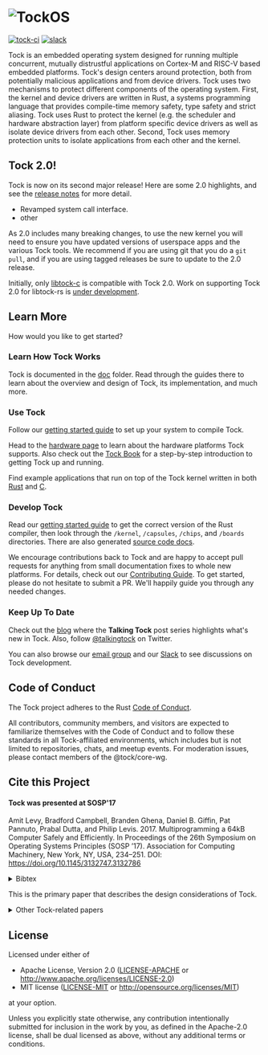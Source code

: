 # ![TockOS](http://www.tockos.org/assets/img/tock.svg "TockOS Logo")

[![tock-ci](https://github.com/tock/tock/workflows/tock-ci/badge.svg)][tock-ci]
[![slack](https://img.shields.io/badge/slack-tockos-informational)][slack]

Tock is an embedded operating system designed for running multiple concurrent, mutually
distrustful applications on Cortex-M and RISC-V based embedded platforms.
Tock's design
centers around protection, both from potentially malicious applications and
from device drivers. Tock uses two mechanisms to protect different components
of the operating system. First, the kernel and device drivers are written in
Rust, a systems programming language that provides compile-time memory safety,
type safety and strict aliasing. Tock uses Rust to protect the kernel (e.g. the
scheduler and hardware abstraction layer) from platform specific device drivers
as well as isolate device drivers from each other. Second, Tock uses memory
protection units to isolate applications from each other and the kernel.

[tock-ci]: https://github.com/tock/tock/actions?query=branch%3Amaster+workflow%3Atock-ci

Tock 2.0!
---------

Tock is now on its second major release! Here are some 2.0 highlights, and see
the [release notes](https://github.com/tock/tock/releases/tag/release-2.0) for
more detail.

- Revamped system call interface.
- other

As 2.0 includes many breaking changes, to use the new kernel you will need to
ensure you have updated versions of userspace apps and the various Tock tools.
We recommend if you are using git that you do a `git pull`, and if you are using
tagged releases be sure to update to the 2.0 release.

Initially, only [libtock-c](https://github.com/tock/libtock-c) is compatible with
Tock 2.0. Work on supporting Tock 2.0 for libtock-rs is [under
development](https://github.com/tock/libtock-rs/issues/322).


Learn More
----------

How would you like to get started?

### Learn How Tock Works

Tock is documented in the [doc](doc) folder. Read through the guides there to
learn about the overview and design of Tock, its implementation, and much
more.


### Use Tock

Follow our [getting started guide](doc/Getting_Started.md) to set up your
system to compile Tock.

Head to the [hardware page](https://www.tockos.org/hardware/)
to learn about the hardware platforms Tock supports. Also check out the
[Tock Book](https://book.tockos.org) for a step-by-step introduction to getting
Tock up and running.

Find example applications that run on top of the Tock kernel written in both
[Rust](https://github.com/tock/libtock-rs) and
[C](https://github.com/tock/libtock-c).


### Develop Tock

Read our [getting started guide](doc/Getting_Started.md) to get the correct
version of the Rust compiler, then look through the `/kernel`, `/capsules`,
`/chips`, and `/boards` directories. There are also generated [source code
docs](https://docs.tockos.org).

We encourage contributions back to Tock and are happy to accept pull requests
for anything from small documentation fixes to whole new platforms.
For details, check out our [Contributing Guide](.github/CONTRIBUTING.md).
To get started, please do not hesitate to submit a PR. We'll happily guide you
through any needed changes.


### Keep Up To Date

Check out the [blog](https://www.tockos.org/blog/) where the **Talking Tock**
post series highlights what's new in Tock. Also, follow
[@talkingtock](https://twitter.com/talkingtock) on Twitter.

You can also browse our
[email group](https://groups.google.com/forum/#!forum/tock-dev)
and our [Slack][slack] to see
discussions on Tock development.

[slack]: https://join.slack.com/t/tockos/shared_invite/enQtNDE5ODQyNDU4NTE1LWVjNTgzMTMwYzA1NDI1MjExZjljMjFmOTMxMGIwOGJlMjk0ZTI4YzY0NTYzNWM0ZmJmZGFjYmY5MTJiMDBlOTk


Code of Conduct
---------------

The Tock project adheres to the Rust [Code of Conduct][coc].

All contributors, community members, and visitors are expected to familiarize
themselves with the Code of Conduct and to follow these standards in all
Tock-affiliated environments, which includes but is not limited to
repositories, chats, and meetup events. For moderation issues, please contact
members of the @tock/core-wg.

[coc]: https://www.rust-lang.org/conduct.html


Cite this Project
-----------------

<h4>Tock was presented at SOSP'17</h4>

Amit Levy, Bradford Campbell, Branden Ghena, Daniel B. Giffin, Pat Pannuto, Prabal Dutta, and Philip Levis. 2017. Multiprogramming a 64kB Computer Safely and Efficiently. In Proceedings of the 26th Symposium on Operating Systems Principles (SOSP ’17). Association for Computing Machinery, New York, NY, USA, 234–251. DOI: https://doi.org/10.1145/3132747.3132786

<p>
<details>
<summary>Bibtex</summary>
<pre>
@inproceedings{levy17multiprogramming,
      title = {Multiprogramming a 64kB Computer Safely and Efficiently},
      booktitle = {Proceedings of the 26th Symposium on Operating Systems Principles},
      series = {SOSP'17},
      year = {2017},
      month = {10},
      isbn = {978-1-4503-5085-3},
      location = {Shanghai, China},
      pages = {234--251},
      numpages = {18},
      url = {http://doi.acm.org/10.1145/3132747.3132786},
      doi = {10.1145/3132747.3132786},
      acmid = {3132786},
      publisher = {ACM},
      address = {New York, NY, USA},
      conference-url = {https://www.sigops.org/sosp/sosp17/},
      author = {Levy, Amit and Campbell, Bradford and Ghena, Branden and Giffin, Daniel B. and Pannuto, Pat and Dutta, Prabal and Levis, Philip},
}
</pre>
</details>
</p>


<p>This is the primary paper that describes the design considerations of Tock.</p>

<details>
  <summary>Other Tock-related papers</summary>

  <p>There are also two shorter papers that look at potential limitations of the Rust language for embedded software development. The earlier PLOS paper lays out challenges and the later APSys paper lays out potential solutions. Some persons describing work on programming languages and type theory may benefit from these references, but generally, most work should cite the SOSP paper above.</p>
  <h4><a href="http://doi.acm.org/10.1145/3124680.3124717">APSys: The Case for Writing a Kernel in Rust</a></h4>
<pre>
@inproceedings{levy17rustkernel,
	title = {The Case for Writing a Kernel in Rust},
	booktitle = {Proceedings of the 8th Asia-Pacific Workshop on Systems},
	series = {APSys '17},
	year = {2017},
	month = {9},
	isbn = {978-1-4503-5197-3},
	location = {Mumbai, India},
	pages = {1:1--1:7},
	articleno = {1},
	numpages = {7},
	url = {http://doi.acm.org/10.1145/3124680.3124717},
	doi = {10.1145/3124680.3124717},
	acmid = {3124717},
	publisher = {ACM},
	address = {New York, NY, USA},
	conference-url = {https://www.cse.iitb.ac.in/~apsys2017/},
	author = {Levy, Amit and Campbell, Bradford and Ghena, Branden and Pannuto, Pat and Dutta, Prabal and Levis, Philip},
}</pre>

  <h4><a href="http://dx.doi.org/10.1145/2818302.2818306">PLOS: Ownership is Theft: Experiences Building an Embedded OS in Rust</a></h4>
<pre>
@inproceedings{levy15ownership,
	title = {Ownership is Theft: Experiences Building an Embedded {OS} in {R}ust},
	booktitle = {Proceedings of the 8th Workshop on Programming Languages and Operating Systems},
	series = {PLOS 2015},
	year = {2015},
	month = {10},
	isbn = {978-1-4503-3942-1},
	doi = {10.1145/2818302.2818306},
	url = {http://dx.doi.org/10.1145/2818302.2818306},
	location = {Monterey, CA},
	publisher = {ACM},
	address = {New York, NY, USA},
	conference-url = {http://plosworkshop.org/2015/},
	author = {Levy, Amit and Andersen, Michael P and Campbell, Bradford and Culler, David and Dutta, Prabal and Ghena, Branden and Levis, Philip and Pannuto, Pat},
}</pre>
</details>


License
-------

Licensed under either of

- Apache License, Version 2.0 ([LICENSE-APACHE](LICENSE-APACHE) or
  http://www.apache.org/licenses/LICENSE-2.0)
- MIT license ([LICENSE-MIT](LICENSE-MIT) or
  http://opensource.org/licenses/MIT)

at your option.

Unless you explicitly state otherwise, any contribution intentionally submitted
for inclusion in the work by you, as defined in the Apache-2.0 license, shall
be dual licensed as above, without any additional terms or conditions.
